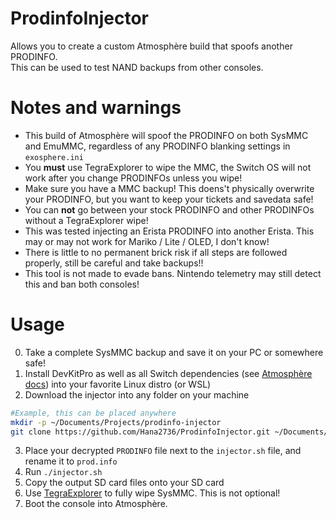 # ProdinfoInjector
Allows you to create a custom Atmosphère build that spoofs another PRODINFO.  
This can be used to test NAND backups from other consoles.

# Notes and warnings
- This build of Atmosphère will spoof the PRODINFO on both SysMMC and EmuMMC, regardless of any PRODINFO blanking settings in `exosphere.ini` 
- You **must** use TegraExplorer to wipe the MMC, the Switch OS will not work after you change PRODINFOs unless you wipe!
- Make sure you have a MMC backup! This doens't physically overwrite your PRODINFO, but you want to keep your tickets and savedata safe!
- You can **not** go between your stock PRODINFO and other PRODINFOs without a TegraExplorer wipe!
- This was tested injecting an Erista PRODINFO into another Erista. This may or may not work for Mariko / Lite / OLED, I don't know!
- There is little to no permanent brick risk if all steps are followed properly, still be careful and take backups!!
- This tool is not made to evade bans. Nintendo telemetry may still detect this and ban both consoles!

# Usage
0. Take a complete SysMMC backup and save it on your PC or somewhere safe!
1. Install DevKitPro as well as all Switch dependencies (see [Atmosphère docs](https://github.com/Atmosphere-NX/Atmosphere/blob/master/docs/building.md)) into your favorite Linux distro (or WSL)
2. Download the injector into any folder on your machine
```bash
#Example, this can be placed anywhere
mkdir -p ~/Documents/Projects/prodinfo-injector
git clone https://github.com/Hana2736/ProdinfoInjector.git ~/Documents/Projects/prodinfo-injector
```
3. Place your decrypted `PRODINFO` file next to the `injector.sh` file, and rename it to `prod.info`
4. Run `./injector.sh`
5. Copy the output SD card files onto your SD card
6. Use [TegraExplorer](https://github.com/suchmememanyskill/TegraExplorer/releases) to fully wipe SysMMC. This is not optional!
7. Boot the console into Atmosphère.

